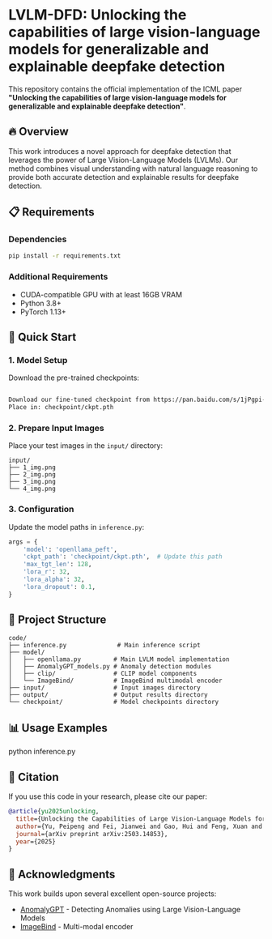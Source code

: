 # LVLM-DFD: Unlocking the capabilities of large vision-language models for generalizable and explainable deepfake detection

This repository contains the official implementation of the ICML paper **"Unlocking the capabilities of large vision-language models for generalizable and explainable deepfake detection"**.

## 🔥 Overview

This work introduces a novel approach for deepfake detection that leverages the power of Large Vision-Language Models (LVLMs). Our method combines visual understanding with natural language reasoning to provide both accurate detection and explainable results for deepfake detection.


## 📋 Requirements

### Dependencies

```bash
pip install -r requirements.txt
```

### Additional Requirements

- CUDA-compatible GPU with at least 16GB VRAM
- Python 3.8+
- PyTorch 1.13+

## 🚀 Quick Start

### 1. Model Setup

Download the pre-trained checkpoints:

```bash

Download our fine-tuned checkpoint from https://pan.baidu.com/s/1jPgpi-zluxeXGUAPrqJv0Q?pwd=iuy7 提取码: iuy7 
Place in: checkpoint/ckpt.pth
```

### 2. Prepare Input Images

Place your test images in the `input/` directory:

```
input/
├── 1_img.png
├── 2_img.png
├── 3_img.png
└── 4_img.png
```

### 3. Configuration

Update the model paths in `inference.py`:

```python
args = {
    'model': 'openllama_peft',
    'ckpt_path': 'checkpoint/ckpt.pth',  # Update this path
    'max_tgt_len': 128,
    'lora_r': 32,
    'lora_alpha': 32,
    'lora_dropout': 0.1,
}
```

## 📁 Project Structure

```
code/
├── inference.py              # Main inference script
├── model/
│   ├── openllama.py         # Main LVLM model implementation
│   ├── AnomalyGPT_models.py # Anomaly detection modules
│   ├── clip/                # CLIP model components
│   └── ImageBind/           # ImageBind multimodal encoder
├── input/                   # Input images directory
├── output/                  # Output results directory
└── checkpoint/              # Model checkpoints directory
```

## 📊 Usage Examples

python inference.py

## 📝 Citation

If you use this code in your research, please cite our paper:

```bibtex
@article{yu2025unlocking,
  title={Unlocking the Capabilities of Large Vision-Language Models for Generalizable and Explainable Deepfake Detection},
  author={Yu, Peipeng and Fei, Jianwei and Gao, Hui and Feng, Xuan and Xia, Zhihua and Chang, Chip Hong},
  journal={arXiv preprint arXiv:2503.14853},
  year={2025}
}
```

## 🙏 Acknowledgments

This work builds upon several excellent open-source projects:
- [AnomalyGPT](https://github.com/CASIA-IVA-Lab/AnomalyGPT) - Detecting Anomalies using Large Vision-Language Models
- [ImageBind](https://github.com/facebookresearch/ImageBind) - Multi-modal encoder


